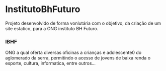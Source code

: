 # InstitutoBhFuturo

Projeto desenvolvido de forma vonlutária com o objetivo, da criação de um site estatico, para a ONG instituto BH Futuro.

### IBHF

ONG  a qual oferta diversas oficinas a crianças e adolescente0 do aglomerado da serra, permitindo o acesso de jovens de baixa renda o esporte, cultura, informatica, entre outros...
